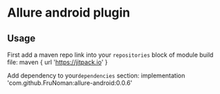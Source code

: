# Allure android plugin 

Usage
-----

First add a maven repo link into your `repositories` block of module build file:
      maven { url 'https://jitpack.io' }

Add dependency to your`dependencies` section:
          implementation 'com.github.FruNoman:allure-android:0.0.6'
